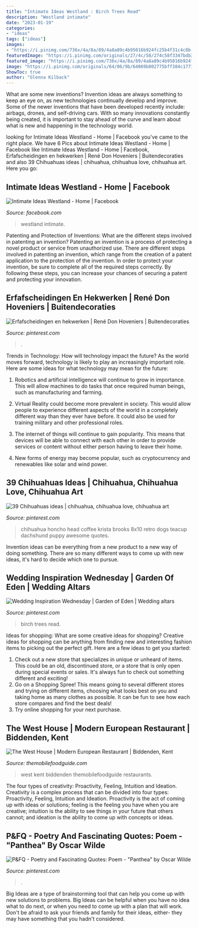 ```yaml
---
title: "Intimate Ideas Westland : Birch Trees Read"
description: "Westland intimate"
date: "2023-01-19"
categories:
- "ideas"
tags: ["ideas"]
images:
- "https://i.pinimg.com/736x/4a/8a/89/4a8a89c4b95016b924fc25b4f31c4c8b--oscar-wilde-quotes-oscars.jpg"
featuredImage: "https://i.pinimg.com/originals/27/4c/58/274c58f3347bdb38a1f7ddbafd9eabef.jpg"
featured_image: "https://i.pinimg.com/736x/4a/8a/89/4a8a89c4b95016b924fc25b4f31c4c8b--oscar-wilde-quotes-oscars.jpg"
image: "https://i.pinimg.com/originals/64/06/9b/64069b802775bff384c17710fb2568a3.png"
ShowToc: true
author: "Glenna Kilback"
---
```



What are some new inventions?
Invention ideas are always something to keep an eye on, as new technologies continually develop and improve. Some of the newer inventions that have been developed recently include: airbags, drones, and self-driving cars. With so many innovations constantly being created, it is important to stay ahead of the curve and learn about what is new and happening in the technology world.

	

		
looking for Intimate Ideas Westland - Home | Facebook you've came to the right place. We have 6 Pics about Intimate Ideas Westland - Home | Facebook like Intimate Ideas Westland - Home | Facebook, Erfafscheidingen en hekwerken | René Don Hoveniers | Buitendecoraties and also 39 Chihuahuas ideas | chihuahua, chihuahua love, chihuahua art. Here you go:
		
    
## Intimate Ideas Westland - Home | Facebook

<img loading=lazy src="https://lookaside.fbsbx.com/lookaside/crawler/media/?media_id=347052055824521" onerror="this.onerror=null;this.src='https://tse1.mm.bing.net/th?id=OIP.wUvNaTVJeJXC1bP2S02VAgHaHb&amp;pid=15.1';" alt="Intimate Ideas Westland - Home | Facebook">

_Source: facebook.com_

>westland intimate. 

	

Patenting and Protection of Inventions: What are the different steps involved in patenting an invention?
Patenting an invention is a process of protecting a novel product or service from unauthorized use. There are different steps involved in patenting an invention, which range from the creation of a patent application to the protection of the invention. In order to protect your invention, be sure to complete all of the required steps correctly. By following these steps, you can increase your chances of securing a patent and protecting your innovation.

    
## Erfafscheidingen En Hekwerken | René Don Hoveniers | Buitendecoraties

<img loading=lazy src="https://i.pinimg.com/originals/27/4c/58/274c58f3347bdb38a1f7ddbafd9eabef.jpg" onerror="this.onerror=null;this.src='https://tse2.mm.bing.net/th?id=OIP.u7sVCU6ZaPXpOiNkyaPnsQHaE7&amp;pid=15.1';" alt="Erfafscheidingen en hekwerken | René Don Hoveniers | Buitendecoraties">

_Source: pinterest.com_

>. 

	

Trends in Technology: How will technology impact the future?
As the world moves forward, technology is likely to play an increasingly important role. Here are some ideas for what technology may mean for the future:
1. Robotics and artificial intelligence will continue to grow in importance. This will allow machines to do tasks that once required human beings, such as manufacturing and farming.

2. Virtual Reality could become more prevalent in society. This would allow people to experience different aspects of the world in a completely different way than they ever have before. It could also be used for training military and other professional roles.

3. The internet of things will continue to gain popularity. This means that devices will be able to connect with each other in order to provide services or content without either person having to leave their home.

4. New forms of energy may become popular, such as cryptocurrency and renewables like solar and wind power.

    
## 39 Chihuahuas Ideas | Chihuahua, Chihuahua Love, Chihuahua Art

<img loading=lazy src="https://i.pinimg.com/236x/94/fa/0d/94fa0dece9cd88f74a2278b41eb0aab1--chihuahua-art-retro.jpg" onerror="this.onerror=null;this.src='https://tse2.mm.bing.net/th?id=OIP.rqVouJ0Hw1LjROIcaZM15QHaJh&amp;pid=15.1';" alt="39 Chihuahuas ideas | chihuahua, chihuahua love, chihuahua art">

_Source: pinterest.com_

>chihuahua honcho head coffee krista brooks 8x10 retro dogs teacup dachshund puppy awesome quotes. 

	

Invention ideas can be everything from a new product to a new way of doing something. There are so many different ways to come up with new ideas, it's hard to decide which one to pursue.

    
## Wedding Inspiration Wednesday | Garden Of Eden | Wedding Altars

<img loading=lazy src="https://i.pinimg.com/originals/64/06/9b/64069b802775bff384c17710fb2568a3.png" onerror="this.onerror=null;this.src='https://tse4.mm.bing.net/th?id=OIP.N6irP6BO8HKmSZR8a1TuRQAAAA&amp;pid=15.1';" alt="Wedding Inspiration Wednesday | Garden of Eden | Wedding altars">

_Source: pinterest.com_

>birch trees read. 

	

Ideas for shopping: What are some creative ideas for shopping?
Creative ideas for shopping can be anything from finding new and interesting fashion items to picking out the perfect gift. Here are a few ideas to get you started: 
1. Check out a new store that specializes in unique or unheard of items. This could be an old, discontinued store, or a store that is only open during special events or sales. It's always fun to check out something different and exciting! 
2. Go on a Shopping Spree! This means going to several different stores and trying on different items, choosing what looks best on you and taking home as many clothes as possible. It can be fun to see how each store compares and find the best deals! 
3. Try online shopping for your next purchase.

    
## The West House | Modern European Restaurant | Biddenden, Kent

<img loading=lazy src="https://media.themobilefoodguide.com/images/restaurants/13106/800/27115MFG13106456173590.jpg" onerror="this.onerror=null;this.src='https://tse2.mm.bing.net/th?id=OIP.hdJ6y0agENpoPxummSUDgQHaE7&amp;pid=15.1';" alt="The West House | Modern European Restaurant | Biddenden, Kent">

_Source: themobilefoodguide.com_

>west kent biddenden themobilefoodguide restaurants. 

	

The four types of creativity: Proactivity, Feeling, Intuition and Ideation.
Creativity is a complex process that can be divided into four types: Proactivity, Feeling, Intuition and Ideation. Proactivity is the act of coming up with ideas or solutions; feeling is the feeling you have when you are creative; intuition is the ability to see things in your future that others cannot; and ideation is the ability to come up with concepts or ideas.

    
## P&amp;FQ - Poetry And Fascinating Quotes: Poem - &quot;Panthea&quot; By Oscar Wilde

<img loading=lazy src="https://i.pinimg.com/736x/4a/8a/89/4a8a89c4b95016b924fc25b4f31c4c8b--oscar-wilde-quotes-oscars.jpg" onerror="this.onerror=null;this.src='https://tse2.mm.bing.net/th?id=OIP.KR9JC0DfM9W3_l1yI2ghPwAAAA&amp;pid=15.1';" alt="P&amp;FQ - Poetry and Fascinating Quotes: Poem - &quot;Panthea&quot; by Oscar Wilde">

_Source: pinterest.com_

>. 

	

Big Ideas are a type of brainstorming tool that can help you come up with new solutions to problems. Big Ideas can be helpful when you have no idea what to do next, or when you need to come up with a plan that will work. Don't be afraid to ask your friends and family for their ideas, either- they may have something that you hadn't considered.

